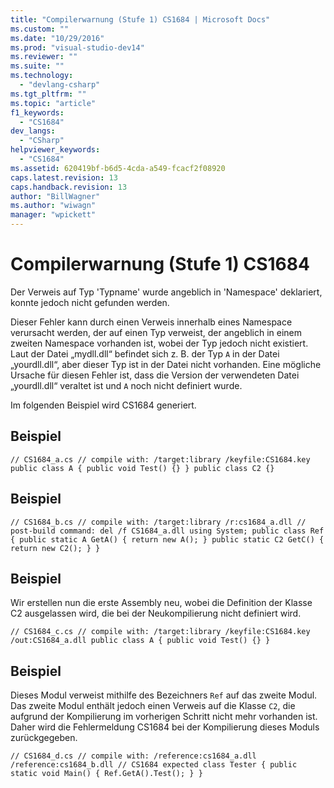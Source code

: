 ```yaml
---
title: "Compilerwarnung (Stufe 1) CS1684 | Microsoft Docs"
ms.custom: ""
ms.date: "10/29/2016"
ms.prod: "visual-studio-dev14"
ms.reviewer: ""
ms.suite: ""
ms.technology: 
  - "devlang-csharp"
ms.tgt_pltfrm: ""
ms.topic: "article"
f1_keywords: 
  - "CS1684"
dev_langs: 
  - "CSharp"
helpviewer_keywords: 
  - "CS1684"
ms.assetid: 620419bf-b6d5-4cda-a549-fcacf2f08920
caps.latest.revision: 13
caps.handback.revision: 13
author: "BillWagner"
ms.author: "wiwagn"
manager: "wpickett"
---
```

# Compilerwarnung (Stufe 1) CS1684
Der Verweis auf Typ 'Typname' wurde angeblich in 'Namespace' deklariert, konnte jedoch nicht gefunden werden.  
  
 Dieser Fehler kann durch einen Verweis innerhalb eines Namespace verursacht werden, der auf einen Typ verweist, der angeblich in einem zweiten Namespace vorhanden ist, wobei der Typ jedoch nicht existiert. Laut der Datei „mydll.dll“ befindet sich z. B. der Typ `A` in der Datei „yourdll.dll“, aber dieser Typ ist in der Datei nicht vorhanden. Eine mögliche Ursache für diesen Fehler ist, dass die Version der verwendeten Datei „yourdll.dll“ veraltet ist und `A` noch nicht definiert wurde.  
  
 Im folgenden Beispiel wird CS1684 generiert.  
  
## Beispiel  
  
```  
// CS1684_a.cs // compile with: /target:library /keyfile:CS1684.key public class A { public void Test() {} } public class C2 {}  
```  
  
## Beispiel  
  
```  
// CS1684_b.cs // compile with: /target:library /r:cs1684_a.dll // post-build command: del /f CS1684_a.dll using System; public class Ref { public static A GetA() { return new A(); } public static C2 GetC() { return new C2(); } }  
```  
  
## Beispiel  
 Wir erstellen nun die erste Assembly neu, wobei die Definition der Klasse C2 ausgelassen wird, die bei der Neukompilierung nicht definiert wird.  
  
```  
// CS1684_c.cs // compile with: /target:library /keyfile:CS1684.key /out:CS1684_a.dll public class A { public void Test() {} }  
```  
  
## Beispiel  
 Dieses Modul verweist mithilfe des Bezeichners `Ref` auf das zweite Modul. Das zweite Modul enthält jedoch einen Verweis auf die Klasse `C2`, die aufgrund der Kompilierung im vorherigen Schritt nicht mehr vorhanden ist. Daher wird die Fehlermeldung CS1684 bei der Kompilierung dieses Moduls zurückgegeben.  
  
```  
// CS1684_d.cs // compile with: /reference:cs1684_a.dll /reference:cs1684_b.dll // CS1684 expected class Tester { public static void Main() { Ref.GetA().Test(); } }  
```